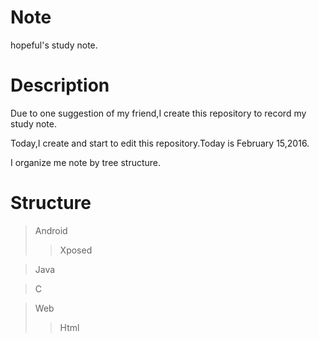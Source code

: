 # Note
hopeful's study note.

# Description
Due to one suggestion of my friend,I create this repository to record my study note.

Today,I create and start to edit this repository.Today is February 15,2016.

I organize me note by tree structure.


# Structure
>Android
>
>>Xposed

>Java

>C

>Web
>
>>Html